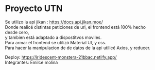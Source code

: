 # Proyecto UTN

Se utilizo la api jikan : https://docs.api.jikan.moe/
<br>
Donde realicé distintas peticiones de uri, el frontend está 100% hecho desde cero, <br>
y tambien está adaptado a dispostitvos moviles. <br>
Para armar el frontend se utilizó Material UI, y css. <br>
Para hacer la manipulacion de de datos de la api utilicé Axios, y reducer. <br>

Deploy: https://iridescent-monstera-21bbac.netlify.app/
<br>
Integrantes: Emilce molina




